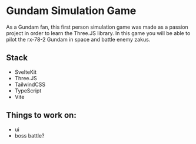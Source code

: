# Gundam Simulation Game

As a Gundam fan, this first person simulation game was made as a passion project in order to learn the Three.JS library. In this game you will be able to pilot the rx-78-2 Gundam in space and battle enemy zakus.

## Stack

- SvelteKit
- Three.JS
- TailwindCSS
- TypeScript
- Vite

## Things to work on:

- ui
- boss battle?
